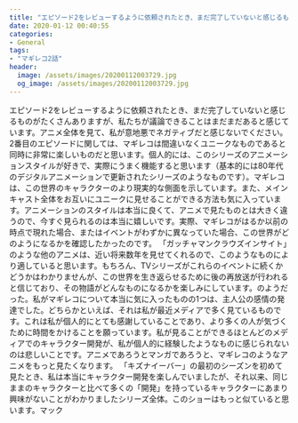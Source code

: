 ```yaml
---
title: "エピソード2をレビューするように依頼されたとき、まだ完了していないと感じるものがたくさんありますが、私たちが議論できることはまだまだあると感じています。"
date: 2020-01-12 00:40:55
categories:
- General
tags:
- "マギレコ2話"
header:
  image: /assets/images/20200112003729.jpg
  og_image: /assets/images/20200112003729.jpg
---
```


エピソード2をレビューするように依頼されたとき、まだ完了していないと感じるものがたくさんありますが、私たちが議論できることはまだまだあると感じています。アニメ全体を見て、私が意地悪でネガティブだと感じないでください。 2番目のエピソードに関しては、マギレコは間違いなくユニークなものであると同時に非常に楽しいものだと思います。個人的には、このシリーズのアニメーションスタイルが好きで、実際にうまく機能すると思います（基本的には80年代のデジタルアニメーションで更新されたシリーズのようなものです）。マギレコは、この世界のキャラクターのより現実的な側面を示しています。また、メインキャスト全体をお互いにユニークに見せることができる方法も気に入っています。アニメーションのスタイルは本当に良くて、アニメで見たものとは大きく違うので、今すぐ見られるのは本当に嬉しいです。実際、マギレコがはるか以前の時点で現れた場合、またはイベントがわずかに異なっていた場合、この世界がどのようになるかを確認したかったのです。 「ガッチャマンクラウズインサイト」のような他のアニメは、近い将来数年を見せてくれるので、このようなものにより適していると思います。もちろん、TVシリーズがこれらのイベントに続くかどうかはわかりませんが、この世界を生き返らせるために後の再放送が行われると信じており、その物語がどんなものになるかを楽しみにしています。のようだった。私がマギレコについて本当に気に入ったものの1つは、主人公の感情の発達でした。どちらかといえば、それは私が最近メディアで多く見ているものです。これは私が個人的にとても感謝していることであり、より多くの人が気づくために時間をかけることを願っています。私が見ることができるほとんどのメディアでのキャラクター開発が、私が個人的に経験したようなものに感じられないのは悲しいことです。アニメであろうとマンガであろうと、マギレコのようなアニメをもっと見たくなります。 「キズナイーバー」の最初のシーズンを初めて見たとき、私は本当にキャラクター開発を楽しんでいましたが、それ以来、同じままのキャラクターと比べて多くの「開発」を持っているキャラクターにあまり興味がないことがわかりましたシリーズ全体。このショーはもっと似ていると思います。マック
